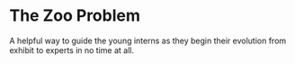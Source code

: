 # The Zoo Problem
A helpful way to guide the young interns as they begin their evolution from exhibit to experts in no time at all.